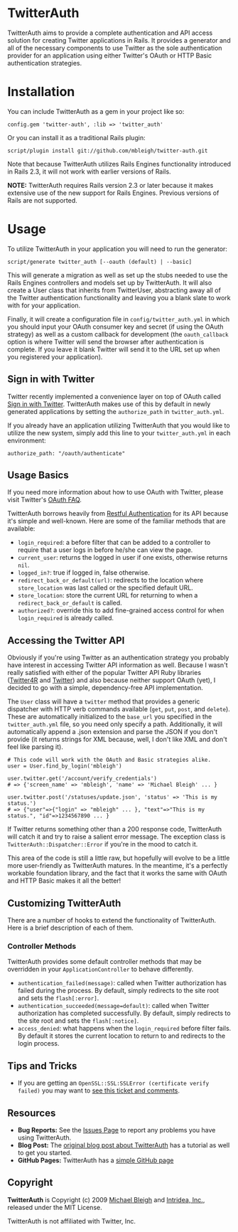 TwitterAuth
===========

TwitterAuth aims to provide a complete authentication and API access solution for creating Twitter applications in Rails. It provides a generator and all of the necessary components to use Twitter as the sole authentication provider for an application using either Twitter's OAuth or HTTP Basic authentication strategies.

Installation
============

You can include TwitterAuth as a gem in your project like so:

    config.gem 'twitter-auth', :lib => 'twitter_auth'

Or you can install it as a traditional Rails plugin:

    script/plugin install git://github.com/mbleigh/twitter-auth.git

Note that because TwitterAuth utilizes Rails Engines functionality introduced in Rails 2.3, it will not work with earlier versions of Rails.

**NOTE:** TwitterAuth requires Rails version 2.3 or later because it makes extensive use of the new support for Rails Engines. Previous versions of Rails are not supported.

Usage
=====

To utilize TwitterAuth in your application you will need to run the generator:

    script/generate twitter_auth [--oauth (default) | --basic]

This will generate a migration as well as set up the stubs needed to use the Rails Engines controllers and models set up by TwitterAuth. It will also create a User class that inherits from TwitterUser, abstracting away all of the Twitter authentication functionality and leaving you a blank slate to work with for your application. 

Finally, it will create a configuration file in `config/twitter_auth.yml` in which you should input your OAuth consumer key and secret (if using the OAuth strategy) as well as a custom callback for development (the `oauth_callback` option is where Twitter will send the browser after authentication is complete. If you leave it blank Twitter will send it to the URL set up when you registered your application).

Sign in with Twitter
--------------------

Twitter recently implemented a convenience layer on top of OAuth called [Sign in with Twitter](http://apiwiki.twitter.com/Sign-in-with-Twitter). TwitterAuth makes use of this by default in newly generated applications by setting the `authorize_path` in `twitter_auth.yml`.

If you already have an application utilizing TwitterAuth that you would like to utilize the new system, simply add this line to your `twitter_auth.yml` in each environment:

    authorize_path: "/oauth/authenticate"

Usage Basics
------------

If you need more information about how to use OAuth with Twitter, please visit Twitter's [OAuth FAQ](http://apiwiki.twitter.com/OAuth-FAQ).

TwitterAuth borrows heavily from [Restful Authentication](http://github.com/technoweenie/restful-authentication) for its API because it's simple and well-known. Here are some of the familiar methods that are available:

* `login_required`: a before filter that can be added to a controller to require that a user logs in before he/she can view the page.
* `current_user`: returns the logged in user if one exists, otherwise returns `nil`.
* `logged_in?`: true if logged in, false otherwise.
* `redirect_back_or_default(url)`: redirects to the location where `store_location` was last called or the specified default URL.
* `store_location`: store the current URL for returning to when a `redirect_back_or_default` is called.
* `authorized?`: override this to add fine-grained access control for when `login_required` is already called.

Accessing the Twitter API
-------------------------

Obviously if you're using Twitter as an authentication strategy you probably have interest in accessing Twitter API information as well. Because I wasn't really satisfied with either of the popular Twitter API Ruby libraries ([Twitter4R](http://twitter4r.rubyforge.org) and [Twitter](http://twitter.rubyforge.org)) and also because neither support OAuth (yet), I decided to go with a simple, dependency-free API implementation.

The `User` class will have a `twitter` method that provides a generic dispatcher with HTTP verb commands available (`get`, `put`, `post`, and `delete`). These are automatically initialized to the `base_url` you specified in the `twitter_auth.yml` file, so you need only specify a path. Additionally, it will automatically append a .json extension and parse the JSON if you don't provide (it returns strings for XML because, well, I don't like XML and don't feel like parsing it).

    # This code will work with the OAuth and Basic strategies alike.
    user = User.find_by_login('mbleigh')

    user.twitter.get('/account/verify_credentials')
    # => {'screen_name' => 'mbleigh', 'name' => 'Michael Bleigh' ... }

    user.twitter.post('/statuses/update.json', 'status' => 'This is my status.')
    # => {"user"=>{"login" => "mbleigh" ... }, "text"=>"This is my status.", "id"=>1234567890 ... }

If Twitter returns something other than a 200 response code, TwitterAuth will catch it and try to raise a salient error message. The exception class is `TwitterAuth::Dispatcher::Error` if you're in the mood to catch it.

This area of the code is still a little raw, but hopefully will evolve to be a little more user-friendly as TwitterAuth matures. In the meantime, it's a perfectly workable foundation library, and the fact that it works the same with OAuth and HTTP Basic makes it all the better!

Customizing TwitterAuth
-----------------------

There are a number of hooks to extend the functionality of TwitterAuth. Here is a brief description of each of them.

### Controller Methods

TwitterAuth provides some default controller methods that may be overridden in your `ApplicationController` to behave differently.

* `authentication_failed(message)`: called when Twitter authorization has failed during the process. By default, simply redirects to the site root and sets the `flash[:error]`.
* `authentication_succeeded(message=default)`: called when Twitter authorization has completed successfully. By default, simply redirects to the site root and sets the `flash[:notice]`.
* `access_denied`: what happens when the `login_required` before filter fails. By default it stores the current location to return to and redirects to the login process.

Tips and Tricks
---------------

* If you are getting an `OpenSSL::SSL:SSLError (certificate verify failed)` you may want to [see this ticket and comments](https://mbleigh.lighthouseapp.com/projects/27783-twitterauth/tickets/6-error-on-login#ticket-6-2).

Resources
---------

* **Bug Reports:** See the [Issues Page](http://github.com/mbleigh/twitter-auth/issues) to report any problems you have using TwitterAuth.
* **Blog Post:** The [original blog post about TwitterAuth](http://intridea.com/2009/3/23/twitter-auth-for-near-instant-twitter-apps) has a tutorial as well to get you started.
* **GitHub Pages:** TwitterAuth has a [simple GitHub page](http://mbleigh.com/twitter-auth)

Copyright
---------

**TwitterAuth** is Copyright (c) 2009 [Michael Bleigh](http://www.mbleigh.com) and [Intridea, Inc.](http://www.intridea.com/), released under the MIT License.

TwitterAuth is not affiliated with Twitter, Inc.

